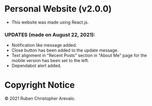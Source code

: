 # Personal Website (v2.0.0)

* This website was made using React.js.

### UPDATES (made on August 22, 2021):

* Notification like message added.
* Close button has been added to the update message.
* Text alignment in "Recent Posts" section in "About Me" page for the mobile version has been set to the left.
* Dependabot alert added.

# Copyright Notice

© 2021 Ruben Christopher Arevalo.
